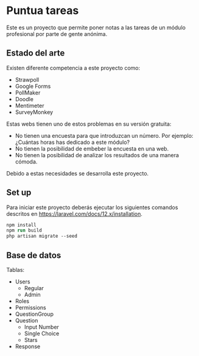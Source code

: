 # Puntua tareas

Este es un proyecto que permite poner notas a las tareas de un módulo profesional por parte de gente anónima.

## Estado del arte

Existen diferente competencia a este proyecto como:

- Strawpoll
- Google Forms
- PollMaker
- Doodle
- Mentimeter
- SurveyMonkey

Estas webs tienen uno de estos problemas en su versión gratuita:

- No tienen una encuesta para que introduzcan un número. Por ejemplo: ¿Cuántas horas has dedicado a este módulo?
- No tienen la posibilidad de embeber la encuesta en una web.
- No tienen la posibilidad de analizar los resultados de una manera cómoda.

Debido a estas necesidades se desarrolla este proyecto.

## Set up

Para iniciar este proyecto deberás ejecutar los siguientes comandos descritos en <https://laravel.com/docs/12.x/installation>.

```ps
npm install
npm run build
php artisan migrate --seed
```

## Base de datos

Tablas:

- Users
  - Regular
  - Admin
- Roles
- Permissions
- QuestionGroup
- Question
  - Input Number
  - Single Choice
  - Stars
- Response
